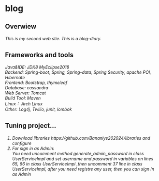 # blog

<h2>Overwiew</h2>
<h6>This is my second web stie. This is a blog-diary.<h6>

<h2>Frameworks and tools</h2>

<h6>
    Java&IDE: JDK8 MyEclipse2018<br>
    Backend: Spring-boot, Spring, Spring-data, Spring Security, apache POI, Hibernate<br>
    Frontend: Bootstrap, thymeleaf<br>
    Database: cassandra<br>
    Web Server: Tomcat<br>
    Build Tool: Maven<br>
    Linux： Arch Linux<br>
    Other: Log4j, Twilio, junit, lombok<br>
</h6>


<h2>Tuning project...</h2>

<h6>
    <ol>
        <li>Download libraries
        https://github.com/Bananiys202024/libraries and configure
        </li>
     <li>For sign in as Admin:<br>
       You need uncomment method generate_admin_password in class UserServiceImpl 
         and set username and password in variables on lines 65, 66 in class UserServiceImpl
       ,then uncomment 37 line in class UserServiceImpl, after
        you need registre any user, then you can sign In as Admin</li>     
   </ol>
</h6>
